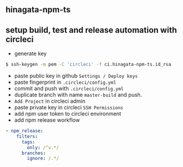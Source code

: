 hinagata-npm-ts
----

## setup build, test and release automation with circleci

* generate key

```bash
$ ssh-keygen -m pem -C 'circleci' -f ci.hinagata-npm-ts.id_rsa
```

* paste public key in github `Settings / Deploy keys`
* paste fingerprint in `.circleci/config.yml`
* commit and push with `.circleci/config.yml`
* duplicate branch with name `master-build` and push.
* `Add Project` in circleci admin
* paste private key in circleci `SSH Permissions`
* add npm user token to circleci environment
* add npm release workflow

```yaml
- npm_release:
    filters:
      tags:
        only: /^v.*/
      branches:
        ignore: /.*/
```